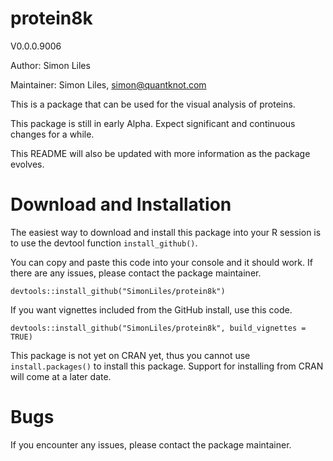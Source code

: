 # protein8k
V0.0.0.9006

Author: Simon Liles

Maintainer: Simon Liles, simon@quantknot.com

This is a package that can be used for the visual analysis of proteins. 

This package is still in early Alpha. Expect significant and continuous changes for a while.

This README will also be updated with more information as the package evolves. 

# Download and Installation
The easiest way to download and install this package into your R session is to use the devtool function `install_github()`.

You can copy and paste this code into your console and it should work. If there are any issues, please contact the package maintainer. 

```{r}
devtools::install_github("SimonLiles/protein8k")
```

If you want vignettes included from the GitHub install, use this code. 

```{r}
devtools::install_github("SimonLiles/protein8k", build_vignettes = TRUE)
```

This package is not yet on CRAN yet, thus you cannot use `install.packages()` to install this package. Support for installing from CRAN will come at a later date.

# Bugs
If you encounter any issues, please contact the package maintainer. 
